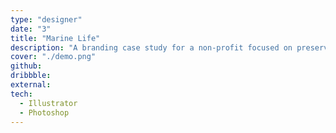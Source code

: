 ```yaml
---
type: "designer"
date: "3"
title: "Marine Life"
description: "A branding case study for a non-profit focused on preserving oceanic life."
cover: "./demo.png"
github:
dribbble:
external:
tech:
  - Illustrator
  - Photoshop
---
```

